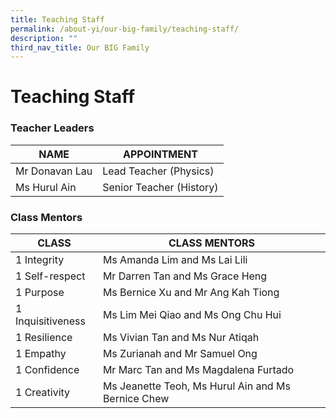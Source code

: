 ```yaml
---
title: Teaching Staff
permalink: /about-yi/our-big-family/teaching-staff/
description: ""
third_nav_title: Our BIG Family
---
```

# **Teaching Staff**

### Teacher Leaders

| NAME 	| APPOINTMENT 	|
|---	|---	|
| Mr Donavan Lau 	| Lead Teacher (Physics) 	|
| Ms Hurul Ain 	| Senior Teacher (History) 	|

### Class Mentors

| CLASS 	| CLASS MENTORS 	|
|---	|---	|
| 1 Integrity 	| Ms Amanda Lim and Ms Lai Lili 	|
| 1 Self-respect 	| Mr Darren Tan and Ms Grace Heng 	|
| 1 Purpose 	| Ms Bernice Xu and Mr Ang Kah Tiong 	|
| 1 Inquisitiveness 	| Ms Lim Mei Qiao and Ms Ong Chu Hui 	|
| 1 Resilience 	| Ms Vivian Tan and Ms Nur Atiqah 	|
| 1 Empathy 	| Ms Zurianah and Mr Samuel Ong 	|
| 1 Confidence 	| Mr Marc Tan and Ms Magdalena Furtado 	|
| 1 Creativity 	| Ms Jeanette Teoh, Ms Hurul Ain and Ms Bernice Chew 	|